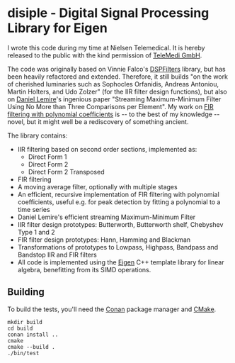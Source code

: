 # disiple - Digital Signal Processing Library for Eigen

I wrote this code during my time at Nielsen Telemedical. It is hereby released to the public
with the kind permission of [TeleMedi GmbH](https://www.telemedi.tech/).

The code was originally based on Vinnie Falco's [DSPFilters](https://github.com/vinniefalco/DSPFilters)
library, but has been heavily refactored and extended. Therefore, it still builds "on the
work of cherished luminaries such as Sophocles Orfanidis, Andreas Antoniou, Martin Holters,
and Udo Zolzer" (for the IIR filter design functions), but also on [Daniel Lemire](https://lemire.me/)'s ingenious
paper "Streaming Maximum-Minimum Filter Using No More than Three Comparisons per Element".
My work on [FIR filtering with polynomial coefficients](docs/polynomial_filtering.pdf) is
-- to the best of my knowledge -- novel, but it might well be a rediscovery of something ancient.

The library contains:

* IIR filtering based on second order sections, implemented as:
    * Direct Form 1
    * Direct Form 2
    * Direct Form 2 Transposed
* FIR filtering
* A moving average filter, optionally with multiple stages
* An efficient, recursive implementation of FIR filtering with polynomial coefficients,
  useful e.g. for peak detection by fitting a polynomial to a time series
* Daniel Lemire's efficient streaming Maximum-Minimum Filter
* IIR filter design prototypes: Butterworth, Butterworth shelf, Chebyshev Type 1 and 2
* FIR filter design prototypes: Hann, Hamming and Blackman
* Transformations of prototypes to Lowpass, Highpass, Bandpass and Bandstop IIR and FIR filters
* All code is implemented using the [Eigen](https://eigen.tuxfamily.org/) C++ template library for linear algebra, benefitting from its SIMD operations.

## Building

To build the tests, you'll need the [Conan](https://conan.io/) package manager and [CMake](https://cmake.org/).

```
mkdir build
cd build
conan install ..
cmake
cmake --build .
./bin/test
```